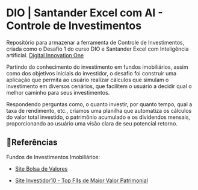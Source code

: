 
# DIO | Santander Excel com AI - Controle de Investimentos

Repositório para armazenar a ferramenta de Controle de Investimentos, criada como o Desafio 1 do curso DIO e Santander Excel com Inteligência artificial.
[Digital Innovation One](https://web.dio.me/track/ff5b7fac-24a7-4168-be05-ef01695c8c14)

Partindo do conhecimento do investimento em fundos imobiliários, assim como dos objetivos iniciais do investidor, o desafio foi construir uma aplicação que permita ao usuário realizar cálculos que simulam o investimento em diversos cenários, que facilitem o usuário a decidir qual o melhor caminho para seus investimentos.

Respondendo perguntas como, o quanto investir, por quanto tempo, qual a taxa de rendimento, etc., criamos uma planilha  que  automatiza os cálculos do valor total investido, o patrimônio acumulado e os dividendos mensais, proporcionando ao usuário uma visão clara de seu potencial retorno.


## 🔎Referências
Fundos de Investimentos Imobiliários:

- [Site Bolsa de Valores](https://www.b3.com.br/pt_br/produtos-e-servicos/negociacao/renda-variavel/fundos-de-investimento-imobiliario-fii.htm)

- [Site Investidor10 - Top FIIs de Maior Valor Patrimonial](https://investidor10.com.br/fiis/rankings/maior-valor-patrimonial/)
